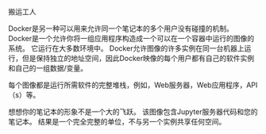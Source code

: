 搬运工人

Docker是另一种可以用来允许同一个笔记本的多个用户没有碰撞的机制。 Docker是一个允许你将一组应用程序构造成一个可以在一个容器中运行的图像的系统。 它运行在大多数环境中。 Docker允许图像的许多实例在同一台机器上运行，但是保持独立的地址空间，因此Docker映像的每个用户都有自己的软件实例和自己的一组数据/变量。

每个图像都是运行所需软件的完整堆栈，例如，Web服务器，Web应用程序，API（s）等。

想想你的笔记本的形象不是一个大的飞跃。 该图像包含Jupyter服务器代码和您的笔记本。 结果是一个完全完整的单位，不与另一个实例共享任何空间。